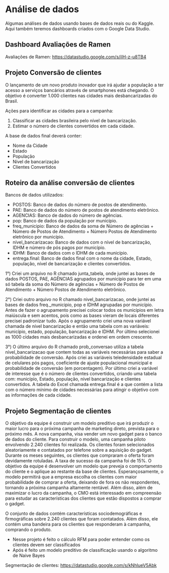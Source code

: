 # Análise de dados
Algumas análises de dados usando bases de dados reais ou do Kaggle. Aqui também teremos dashboards criados com o Google Data Studio.

## Dashboard Avaliações de Ramen

Avaliações de Ramen:  https://datastudio.google.com/s/iIH-z-u8TB4

## Projeto Conversão de clientes
O lançamento de um novo produto inovador que irá ajudar a população a ter acesso a serviços bancários através de smartphones está chegando. O objetivo é converter 1.000 clientes nas cidades mais desbancarizadas do Brasil. 

Ações para identificar as cidades para a campanha:

1) Classificar as cidades brasileira pelo nível de bancarização.
2) Estimar o número de clientes convertidos em cada cidade.

A base de dados final deverá conter:

- Nome da Cidade
- Estado
- População
- Nível de bancarização
- Clientes Convertidos

## Roteiro da análise conversão de clientes

Bancos de dados utilizados:

- POSTOS: Banco de dados do número de postos de atendimento.
- PAE: Banco de dados do número de postos de atendimento eletrônico.
- AGENCIAS: Banco de dados do número de agências.
- pop: Banco de dados da população por município.
- freq_municipio: Banco de dados da soma de Número de agências + Número de Postos de Atendimento + Número Postos de Atendimento eletrônico por município.
- nível_bancarizacao: Banco de dados com o nível de bancarização, IDHM e número de pós pagos por município.
- IDHM: Banco de dados com o IDHM de cada município.
- entrega.final: Banco de dados final com o nome da cidade, Estado, população, nível de bancarização e clientes convertidos.

1°) Criei um arquivo no R chamado junta_tabela, onde juntei as bases de dados POSTOS, PAE, AGÊNCIAS agrupados por município para ter em uma só tabela da soma do Número de agências + Número de Postos de Atendimento + Número Postos de Atendimento eletrônico.

2°) Criei outro arquivo no R chamado nivel_bancarizacao, onde juntei as bases de dados freq._municipio, pop e IDHM agrupadas por município. Antes de fazer o agrupamento precisei colocar todos os municípios em letra maiúscula e sem acentos, pois como as bases vieram de locais diferentes precisei padronizar tudo. Após o agrupamento criei uma nova variável chamada de nível bancarização e então uma tabela com as variáveis: município, estado, população, bancarização e IDHM. Por último selecionei as 1000 cidades mais desbancarizadas e ordenei em ordem crescente.

3°) O último arquivo do R chamado prob_conversao utiliza a tabela nível_bancarizacao que contem todas as variáveis necessárias para saber a probabilidade de conversão. Após criei as variáveis teledensidade estadual de celulares pós pagos, coeficiente de ajuste populacional municipal e probabilidade de conversão (em porcentagem). Por último criei a variável de interesse que é o número de clientes convertidos, criando uma tabela com: município, Estado, população, nível bancarização e clientes convertidos. A tabela do Excel chamada entrega.final é a que contém a lista com o número mínimo de cidades necessárias para atingir o objetivo com as informações de cada cidade.

## Projeto Segmentação de clientes
O objetivo da equipe é construir um modelo preditivo que irá produzir o maior lucro para o próxima campanha de marketing direto, prevista para o próximo mês. A nova campanha, visa vender um novo gadget para o banco de dados do cliente. Para construir o modelo, uma campanha piloto envolvendo 2.240 clientes foi realizada. Os clientes foram selecionados aleatoriamente e contatados por telefone sobre a aquisição do gadget. Durante os meses seguintes, os clientes que compraram o oferta foram devidamente rotuladas. A taxa de sucesso da campanha foi de 15%. O objetivo da equipe é desenvolver um modelo que preveja o comportamento do cliente e o aplique ao restante da base de clientes. Esperançosamente, o modelo permitirá que a empresa escolha os clientes com maior probabilidade de comprar a oferta, deixando de fora os não respondentes, tornando a próxima campanha altamente rentável. Além disso, além de maximizar o lucro da campanha, o CMO está interessado em compreensão para estudar as características dos clientes que estão dispostos a comprar o gadget.

O conjunto de dados contém características sociodemográficas e firmográficas sobre 2.240 clientes que foram contatados. Além disso, ele contém uma bandeira para os clientes que responderam à campanha, comprando o produto.

- Nesse projeto é feito o cálculo RFM para poder entender como os clientes devem ser classificados
- Após é feito um modelo preditivo de classificação usando o algoritmo de Naive Bayes

Segmentação de clientes: https://datastudio.google.com/s/kNhlueV5Abk
